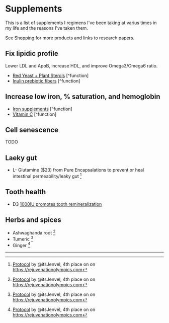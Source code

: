 # Supplements

This is a list of supplements I regimens I've been taking at varius times in my life and the reasons I've taken them.

See [Shopping](./shopping-lists/canada-shopping.md) for more products and links to research papers.

## Fix lipidic profile

Lower LDL and ApoB, increase HDL, and improve Omega3/Omega6 ratio.

- [Red Yeast + Plant Sterols](https://amzn.to/3tPccLT) [^function]
- [Inulin prebiotic fibers](https://amzn.to/3vlf4k5) [^function]

## Increase low iron, % saturation, and hemoglobin

- [Iron supplements](https://amzn.to/3RLm6Gn) [^function]
- [Vitamin C](https://www.costco.ca/kirkland-signature-timed-release-vitamin-c-1000-mg---500-tablets.product.100338652.html) [^function]

## Cell senescence

TODO

## Laeky gut

- L- Glutamine ($23) from Pure Encapsalations to prevent or heal intestinal permeability/leaky gut [^jenvel]

## Tooth health

- D3 [1000IU promotes tooth remineralization](https://www.ncbi.nlm.nih.gov/pmc/articles/PMC9233525/)

## Herbs and spices

- Ashwaghanda root [^jenvel]
- Tumeric [^jenvel]
- Ginger [^jenvel]

---

[^jenvel]: [Protocol](https://jenvel.co/) by @itsJenvel, 4th place on on <https://rejuvenationolympics.com>
